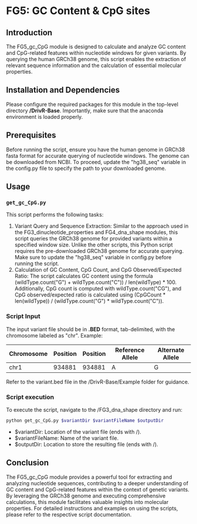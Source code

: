 # FG5: GC Content & CpG sites

## Introduction

The FG5_gc_CpG module is designed to calculate and analyze GC content and CpG-related features within nucleotide windows for given variants. By querying the human GRCh38 genome, this script enables the extraction of relevant sequence information and the calculation of essential molecular properties.

## Installation and Dependencies
Please configure the required packages for this module in the top-level directory **/DrivR-Base**. Importantly, make sure that the anaconda environment is loaded properly.

## Prerequisites
Before running the script, ensure you have the human genome in GRCh38 fasta format for accurate querying of nucleotide windows. The genome can be downloaded from NCBI. To proceed, update the "hg38_seq" variable in the config.py file to specify the path to your downloaded genome.

## Usage

### `get_gc_CpG.py`

This script performs the following tasks:
1. Variant Query and Sequence Extraction: Similar to the approach used in the FG3_dinucleotide_properties and FG4_dna_shape modules, this script queries the GRCh38 genome for provided variants within a specified window size. Unlike the other scripts, this Python script requires the pre-downloaded GRCh38 genome for accurate querying. Make sure to update the "hg38_seq" variable in config.py before running the script.
2. Calculation of GC Content, CpG Count, and CpG Observed/Expected Ratio: The script calculates GC content using the formula (wildType.count("G") + wildType.count("C")) / len(wildType) * 100. Additionally, CpG count is computed with wildType.count("CG"), and CpG observed/expected ratio is calculated using (CpGCount * len(wildType)) / (wildType.count("G") * wildType.count("C")).

### Script Input

The input variant file should be in **.BED** format, tab-delimited, with the chromosome labeled as "chr". Example:

| Chromosome | Position | Position | Reference Allele | Alternate Allele |
| ---------- | -------- | -------- | ---------------- | ---------------- |
|    chr1    |  934881  |  934881  |        A         |         G        | 

Refer to the variant.bed file in the /DrivR-Base/Example folder for guidance.

### Script execution
To execute the script, navigate to the /FG3_dna_shape directory and run:

```bash
python get_gc_CpG.py $variantDir $variantFileName $outputDir
```

* $variantDir: Location of the variant file (ends with /).
* $variantFileName: Name of the variant file.
* $outputDir: Location to store the resulting file (ends with /).

## Conclusion
The FG5_gc_CpG module provides a powerful tool for extracting and analyzing nucleotide sequences, contributing to a deeper understanding of GC content and CpG-related features within the context of genetic variants. By leveraging the GRCh38 genome and executing comprehensive calculations, this module facilitates valuable insights into molecular properties. For detailed instructions and examples on using the scripts, please refer to the respective script documentation.

